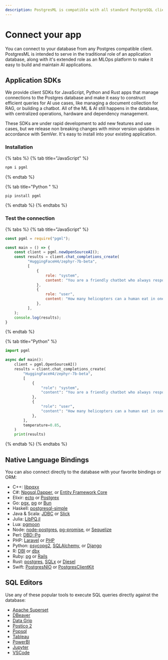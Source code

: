 ```yaml
---
description: PostgresML is compatible with all standard PostgreSQL clients
---
```


# Connect your app

You can connect to your database from any Postgres compatible client. PostgresML is intended to serve in the traditional role of an application database, along with it's extended role as an MLOps platform to make it easy to build and maintain AI applications.&#x20;

## Application SDKs

We provide client SDKs for JavaScript, Python and Rust apps that manage connections to the Postgres database and make it easy to construct efficient queries for AI use cases, like managing a document collection for RAG, or building a chatbot. All of the ML & AI still happens in the database, with centralized operations, hardware and dependency management.

These SDKs are under rapid development to add new features and use cases, but we release non breaking changes with minor version updates in accordance with SemVer. It's easy to install into your existing application.

### Installation

{% tabs %}
{% tab title="JavaScript" %}
```bash
npm i pgml
```
{% endtab %}

{% tab title="Python " %}
```bash
pip install pgml
```
{% endtab %}
{% endtabs %}

### Test the connection

{% tabs %}
{% tab title="JavaScript" %}
```javascript
const pgml = require("pgml");

const main = () => {
    const client = pgml.newOpenSourceAI();
    const results = client.chat_completions_create(
          "HuggingFaceH4/zephyr-7b-beta",
          [
              {
                  role: "system",
                  content: "You are a friendly chatbot who always responds in the style of a pirate",
              },
              {
                  role: "user",
                  content: "How many helicopters can a human eat in one sitting?",
              },
          ],
    );
    console.log(results);
}
```
{% endtab %}

{% tab title="Python" %}
```python
import pgml

async def main():
    client = pgml.OpenSourceAI()
    results = client.chat_completions_create(
        "HuggingFaceH4/zephyr-7b-beta",
        [
            {
                "role": "system",
                "content": "You are a friendly chatbot who always responds in the style of a pirate",
            },
            {
                "role": "user",
                "content": "How many helicopters can a human eat in one sitting?",
            },
        ],
        temperature=0.85,
    )
    print(results)
```
{% endtab %}
{% endtabs %}

## Native Language Bindings

You can also connect directly to the database with your favorite bindings or ORM:

* C++: [libpqxx](https://www.tutorialspoint.com/postgresql/postgresql\_c\_cpp.htm)
* C#: [Npgsql](https://github.com/npgsql/npgsql),[Dapper](https://github.com/DapperLib/Dapper), or [Entity Framework Core](https://github.com/dotnet/efcore)
* Elixir: [ecto](https://github.com/elixir-ecto/ecto) or [Postgrex](https://github.com/elixir-ecto/postgrex)
* Go: [pgx](https://github.com/jackc/pgx), [pg](https://github.com/go-pg/pg) or [Bun](https://github.com/uptrace/bun)
* Haskell: [postgresql-simple](https://hackage.haskell.org/package/postgresql-simple)
* Java & Scala: [JDBC](https://jdbc.postgresql.org/) or [Slick](https://github.com/slick/slick)
* Julia: [LibPQ.jl](https://github.com/iamed2/LibPQ.jl)
* Lua: [pgmoon](https://github.com/leafo/pgmoon)
* Node: [node-postgres](https://github.com/brianc/node-postgres), [pg-promise](https://github.com/vitaly-t/pg-promise), or [Sequelize](https://sequelize.org/)
* Perl: [DBD::Pg](https://github.com/bucardo/dbdpg)
* PHP: [Laravel](https://laravel.com/) or [PHP](https://www.php.net/manual/en/book.pgsql.php)
* Python: [psycopg2](https://github.com/psycopg/psycopg2/), [SQLAlchemy](https://www.sqlalchemy.org/), or [Django](https://www.djangoproject.com/)
* R: [DBI](https://github.com/r-dbi/DBI) or [dbx](https://github.com/ankane/dbx)
* Ruby: [pg](https://github.com/ged/ruby-pg) or [Rails](https://rubyonrails.org/)
* Rust: [postgres](https://crates.io/crates/postgres), [SQLx](https://github.com/launchbadge/sqlx) or [Diesel](https://github.com/diesel-rs/diesel)
* Swift: [PostgresNIO](https://github.com/vapor/postgres-nio) or [PostgresClientKit](https://github.com/codewinsdotcom/PostgresClientKit)

## SQL Editors

Use any of these popular tools to execute SQL queries directly against the database:

* [Apache Superset](https://superset.apache.org/)
* [DBeaver](https://dbeaver.io/)
* [Data Grip](https://www.jetbrains.com/datagrip/)
* [Postico 2](https://eggerapps.at/postico2/)
* [Popsql](https://popsql.com/)
* [Tableau](https://www.tableau.com/)
* [PowerBI](https://powerbi.microsoft.com/en-us/)
* [Jupyter](https://jupyter.org/)
* [VSCode](https://code.visualstudio.com/)
